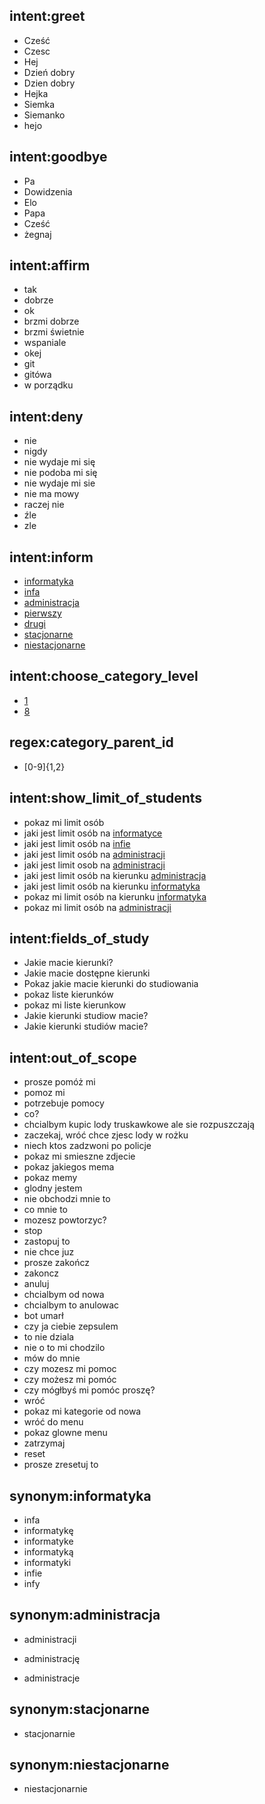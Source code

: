 ## intent:greet
- Cześć
- Czesc
- Hej
- Dzień dobry
- Dzien dobry
- Hejka
- Siemka
- Siemanko
- hejo

## intent:goodbye
- Pa
- Dowidzenia
- Elo
- Papa
- Cześć
- żegnaj

## intent:affirm
- tak
- dobrze
- ok
- brzmi dobrze
- brzmi świetnie
- wspaniale
- okej
- git
- gitówa
- w porządku

## intent:deny
- nie
- nigdy
- nie wydaje mi się
- nie podoba mi się
- nie wydaje mi sie
- nie ma mowy
- raczej nie
- źle
- zle

## intent:inform
- [informatyka](study_field:informatyka)
- [infa](study_field:informatyka)
- [administracja](study_field:administracja)
- [pierwszy](study_cycle:pierwszy)
- [drugi](study_cycle:drugi)
- [stacjonarne](form_of_study:stacjonarne)
- [niestacjonarne](form_of_study:niestacjonarne)

## intent:choose_category_level
- [1](category_parent_id)
- [8](category_parent_id)

## regex:category_parent_id
- [0-9]{1,2}

## intent:show_limit_of_students
- pokaz mi limit osób
- jaki jest limit osób na [informatyce](study_field:informatyka)
- jaki jest limit osób na [infie](study_field:informatyka)
- jaki jest limit osób na [administracji](study_field:administracja)
- jaki jest limit osob na [administracji](study_field:administracja)
- jaki jest limit osób na kierunku [administracja](study_field:administracja)
- jaki jest limit osób na kierunku [informatyka](study_field:informatyka)
- pokaz mi limit osób na kierunku [informatyka](study_field:informatyka)
- pokaz mi limit osób na [administracji](study_field:administracja)



## intent:fields_of_study
- Jakie macie kierunki?
- Jakie macie dostępne kierunki
- Pokaz jakie macie kierunki do studiowania
- pokaz liste kierunków
- pokaz mi liste kierunkow
- Jakie kierunki studiow macie?
- Jakie kierunki studiów macie?

## intent:out_of_scope
- prosze pomóż mi
- pomoz mi
- potrzebuje pomocy
- co?
- chcialbym kupic lody truskawkowe ale sie rozpuszczają 
- zaczekaj, wróć chce zjesc lody w rożku
- niech ktos zadzwoni po policje
- pokaz mi smieszne zdjecie
- pokaz jakiegos mema
- pokaz memy
- glodny jestem
- nie obchodzi mnie to
- co mnie to
- mozesz powtorzyc?
- stop
- zastopuj to
- nie chce juz
- prosze zakończ
- zakoncz
- anuluj
- chcialbym od nowa
- chcialbym to anulowac
- bot umarł
- czy ja ciebie zepsulem
- to nie dziala
- nie o to mi chodzilo
- mów do mnie
- czy mozesz mi pomoc
- czy możesz mi pomóc
- czy mógłbyś mi pomóc proszę?
- wróć
- pokaz mi kategorie od nowa
- wróć do menu
- pokaz glowne menu
- zatrzymaj
- reset
- prosze zresetuj to


## synonym:informatyka
- infa
- informatykę
- informatyke
- informatyką
- informatyki
- infie
- infy

## synonym:administracja
- administracji
- administrację

- administracje

## synonym:stacjonarne
- stacjonarnie

## synonym:niestacjonarne
- niestacjonarnie

